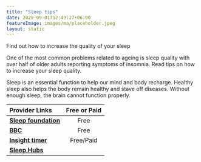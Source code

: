 ```yaml
---
title: "Sleep tips"
date: 2020-09-01T12:49:27+06:00
featureImage: images/ma/placeholder.jpeg
layout: static
---
```


Find out how to increase the quality of your sleep

One of the most common problems related to ageing is sleep quality with over half of older adults reporting symptoms of insomnia. Read tips on how to increase your sleep quality.

Sleep is an essential function to help our mind and body recharge. Healthy sleep also helps the body remain healthy and stave off diseases. Without enough sleep, the brain cannot function properly.

| Provider Links      | Free or Paid  |  
| :-----------          | :--------------:      |  
| [**Sleep foundation**](https://www.thensf.org/sleep-tips/) | Free | 
| [**BBC**](https://www.bbc.co.uk/sounds/curation/p0bw83p3?partner=uk.co.bbc&origin=share-mobile) | Free | 
| [**Insight timer**](https://insighttimer.com/) | Free/Paid | 
| [**Sleep Hubs**](https://sleephubs.com/) |  | 
  

<br/><br/>






